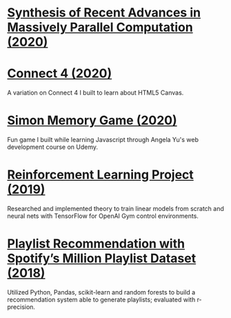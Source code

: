 
<h1> <a href="Advanced_Algorithms_Project.pdf" target="_blank"> Synthesis of Recent Advances in Massively Parallel Computation (2020) </a> </h1>

<h1> <a href="https://john-daciuk.github.io/pente/" target="_blank"> Connect 4 (2020) </a> </h1>
A variation on Connect 4 I built to learn about HTML5 Canvas.


<h1> <a href="https://john-daciuk.github.io/simon-game/" target="_blank"> Simon Memory Game (2020) </a> </h1>
Fun game I built while learning Javascript through Angela Yu's web development course on Udemy.


<h1> <a href="rl.html" target="_blank"> Reinforcement Learning Project (2019) </a> </h1>
Researched and implemented theory to train linear models from scratch and neural nets with TensorFlow for OpenAI Gym control environments.

<h1> <a href="https://tralpha.github.io/spotify-project/project-statement-and-goals.html" target="_blank"> Playlist Recommendation with Spotify’s Million Playlist Dataset (2018) </a> </h1>
Utilized Python, Pandas, scikit-learn and random forests to build a recommendation system able to generate playlists; evaluated with r-precision.


